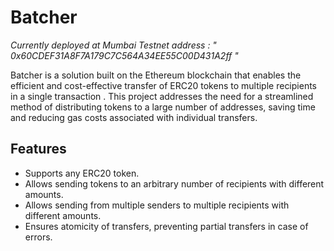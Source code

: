 # Batcher

_Currently deployed at Mumbai Testnet_
_address : " 0x60CDEF31A8F7A179C7C564A34EE55C00D431A2ff "_

Batcher is a solution built on the Ethereum blockchain that enables the efficient and cost-effective transfer of ERC20 tokens to multiple recipients in a single transaction . This project addresses the need for a streamlined method of distributing tokens to a large number of addresses, saving time and reducing gas costs associated with individual transfers.

## Features
- Supports any ERC20 token.
- Allows sending tokens to an arbitrary number of recipients with different amounts.
- Allows sending from multiple senders to multiple recipients with different amounts.
- Ensures atomicity of transfers, preventing partial transfers in case of errors.
